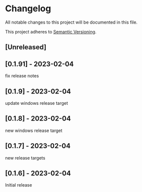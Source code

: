 # Changelog

All notable changes to this project will be documented in this file.

This project adheres to [Semantic Versioning](https://semver.org).

<!--
Note: In this file, do not use the hard wrap in the middle of a sentence for compatibility with GitHub comment style markdown rendering.
-->

## [Unreleased]

## [0.1.91] - 2023-02-04
fix release notes

## [0.1.9] - 2023-02-04
update windows release target

## [0.1.8] - 2023-02-04
new windows release target

## [0.1.7] - 2023-02-04
new release targets

## [0.1.6] - 2023-02-04

Initial release
